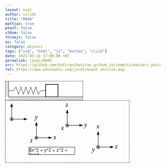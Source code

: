```yaml
---
layout: soal
author: viridi
title: "0049"
mathjax: true
ptext: false
x3dom: false
threejs: false
oo: false
category: physics
tags: ["svg", "html", "js", "button", "click"]
date: 2021-03-14 17:09:00 +07
permalink: /soal/0049
src: https://github.com/butiran/butiran.github.io/commits/master/_posts/soal/04/2021-03-14-svg-as-libs.md
ref: https://www.w3schools.com/jsref/event_onclick.asp
---
```


<svg style="display: none;">
	<style type="text/css">
	.black { stroke: #000; fill: #000; stroke-width: 1.25px; }
	.red-curve { stroke: #f00; fill: none; stroke-width: 2.5px; }
	.variable {
		font-family: times;
		font-size: 20px;
		font-style: italic;
		fill: black;
		stroke: none;
	}
	.black-outline { stroke: black; fill: none; stroke-width: 1px; }
	.white { stroke: black; fill: #fff; stroke-width: 2px; }
	</style>
	<defs>
		<path id="arr50px" d="M0,0 h50 l-10,-3 v6 l10,-3" />
		<g id="3d-axis">
			<use xlink:href="#arr50px" />
			<use xlink:href="#arr50px" transform="rotate(-90)" />
			<circle x="0" y="0" r="5" fill="white" />
			<circle x="0" y="0" r="2" />
		</g>
		<g id="xyz-axis">
			<use xlink:href="#3d-axis" />
			<text x="55" y="5" class="variable">x</text>
			<text x="-5" y="-60" class="variable">y</text>
			<text x="-20" y="15" class="variable">z</text>
		</g>
		<g id="yzx-axis">
			<use xlink:href="#3d-axis" />
			<text x="55" y="5" class="variable">y</text>
			<text x="-5" y="-60" class="variable">z</text>
			<text x="-20" y="15" class="variable">x</text>
		</g>
		<g id="zxy-axis">
			<use xlink:href="#3d-axis" />
			<text x="55" y="5" class="variable">z</text>
			<text x="-5" y="-60" class="variable">x</text>
			<text x="-20" y="15" class="variable">y</text>
		</g>
		<circle id="point" cx="0" cy="0" r="3" stroke="none" />
		<g id="h-spring">
			<desc>w = 120, h = 24</desc>
			<path d="M0,12 h16 l8,-12 l8,24, l8,-24 l8,24, l8,-24 l8,24, l8,-24 l8,24, l8,-24 l8,24, l8,-12 h16" />
		</g>
		<g id="block">
			<desc>w = 40, h = 40</desc>
			<path d="M0,0 v40 h40 v-40 z" />
		</g>
		<g id="floor">
			<desc>w = 240, h = 10</desc>
			<rect x1="0" y1="0" width="240" height="10" stroke="none" fill="#ddd"	/>
			<line x1="0" y1="0" x2="240" y2="0" stroke="black" />
		</g>
		<g id="left-wall">
			<desc>w = 10, h = 50</desc>
			<rect x1="0" y1="0" width="10" height="50" stroke="none" fill="#ddd"	/>
			<line x1="10" y1="0" x2="10" y2="50" stroke="black" />
		</g>
	</defs>
</svg>

<svg width="250" height="60">
	<style type="text/css">
	svg { border: 1px black dashed; }
	foreignObject { border: 1px black solid; }
	</style>
	<use xlink:href="#h-spring" y="18" class="black-outline" id="spring" transform="translate(10)"/>
	<use xlink:href="#block" x="130" y="10" class="white" id="moving-block" />
	<use xlink:href="#floor" x="10" y="50" />
	<use xlink:href="#left-wall" />
</svg>

<svg width="400" height="200">
	<style type="text/css">
		//svg { border: 1px black solid; }
		//foreignObject { border: 1px black solid; }
	</style>
	<use xlink:href="#3d-axis" x="20" y="60" class="black" />
	<use xlink:href="#xyz-axis" x="100" y="120" class="black" />
	<foreignObject x="75" y="150" width="150" height="25">
	$x^2 + y^2 + z^2 = R^2$
	</foreignObject>
	<use xlink:href="#yzx-axis" x="200" y="80" class="black" />
	<use xlink:href="#zxy-axis" x="300" y="150" class="black" />
</svg>

